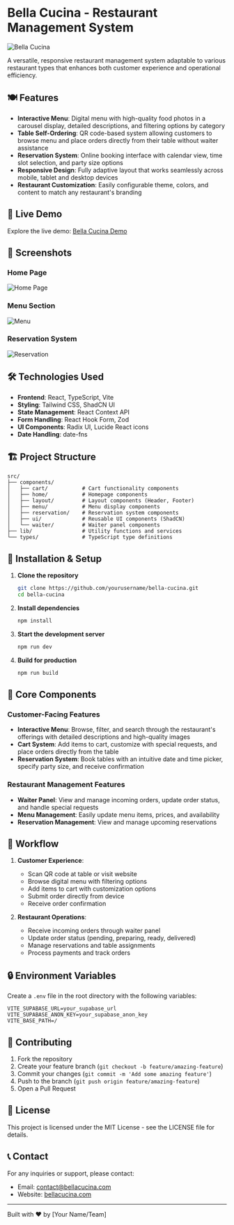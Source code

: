 # Bella Cucina - Restaurant Management System

![Bella Cucina](https://images.unsplash.com/photo-1514933651103-005eec06c04b?w=800&q=80)

A versatile, responsive restaurant management system adaptable to various restaurant types that enhances both customer experience and operational efficiency.

## 🍽️ Features

- **Interactive Menu**: Digital menu with high-quality food photos in a carousel display, detailed descriptions, and filtering options by category
- **Table Self-Ordering**: QR code-based system allowing customers to browse menu and place orders directly from their table without waiter assistance
- **Reservation System**: Online booking interface with calendar view, time slot selection, and party size options
- **Responsive Design**: Fully adaptive layout that works seamlessly across mobile, tablet and desktop devices
- **Restaurant Customization**: Easily configurable theme, colors, and content to match any restaurant's branding

## 🚀 Live Demo

Explore the live demo: [Bella Cucina Demo](https://pensive-hertz4-dmljl.dev-2.tempolabs.ai)

## 📱 Screenshots

### Home Page
![Home Page](https://images.unsplash.com/photo-1514933651103-005eec06c04b?w=800&q=80)

### Menu Section
![Menu](https://images.unsplash.com/photo-1559339352-11d035aa65de?w=800&q=80)

### Reservation System
![Reservation](https://images.unsplash.com/photo-1517248135467-4c7edcad34c4?w=800&q=80)

## 🛠️ Technologies Used

- **Frontend**: React, TypeScript, Vite
- **Styling**: Tailwind CSS, ShadCN UI
- **State Management**: React Context API
- **Form Handling**: React Hook Form, Zod
- **UI Components**: Radix UI, Lucide React icons
- **Date Handling**: date-fns

## 🏗️ Project Structure

```
src/
├── components/
│   ├── cart/           # Cart functionality components
│   ├── home/           # Homepage components
│   ├── layout/         # Layout components (Header, Footer)
│   ├── menu/           # Menu display components
│   ├── reservation/    # Reservation system components
│   ├── ui/             # Reusable UI components (ShadCN)
│   └── waiter/         # Waiter panel components
├── lib/                # Utility functions and services
└── types/              # TypeScript type definitions
```

## 🔧 Installation & Setup

1. **Clone the repository**
   ```bash
   git clone https://github.com/yourusername/bella-cucina.git
   cd bella-cucina
   ```

2. **Install dependencies**
   ```bash
   npm install
   ```

3. **Start the development server**
   ```bash
   npm run dev
   ```

4. **Build for production**
   ```bash
   npm run build
   ```

## 🧩 Core Components

### Customer-Facing Features

- **Interactive Menu**: Browse, filter, and search through the restaurant's offerings with detailed descriptions and high-quality images
- **Cart System**: Add items to cart, customize with special requests, and place orders directly from the table
- **Reservation System**: Book tables with an intuitive date and time picker, specify party size, and receive confirmation

### Restaurant Management Features

- **Waiter Panel**: View and manage incoming orders, update order status, and handle special requests
- **Menu Management**: Easily update menu items, prices, and availability
- **Reservation Management**: View and manage upcoming reservations

## 🔄 Workflow

1. **Customer Experience**:
   - Scan QR code at table or visit website
   - Browse digital menu with filtering options
   - Add items to cart with customization options
   - Submit order directly from device
   - Receive order confirmation

2. **Restaurant Operations**:
   - Receive incoming orders through waiter panel
   - Update order status (pending, preparing, ready, delivered)
   - Manage reservations and table assignments
   - Process payments and track orders

## 🔒 Environment Variables

Create a `.env` file in the root directory with the following variables:

```
VITE_SUPABASE_URL=your_supabase_url
VITE_SUPABASE_ANON_KEY=your_supabase_anon_key
VITE_BASE_PATH=/
```

## 🤝 Contributing

1. Fork the repository
2. Create your feature branch (`git checkout -b feature/amazing-feature`)
3. Commit your changes (`git commit -m 'Add some amazing feature'`)
4. Push to the branch (`git push origin feature/amazing-feature`)
5. Open a Pull Request

## 📄 License

This project is licensed under the MIT License - see the LICENSE file for details.

## 📞 Contact

For any inquiries or support, please contact:
- Email: contact@bellacucina.com
- Website: [bellacucina.com](https://bellacucina.com)

---

Built with ❤️ by [Your Name/Team]
